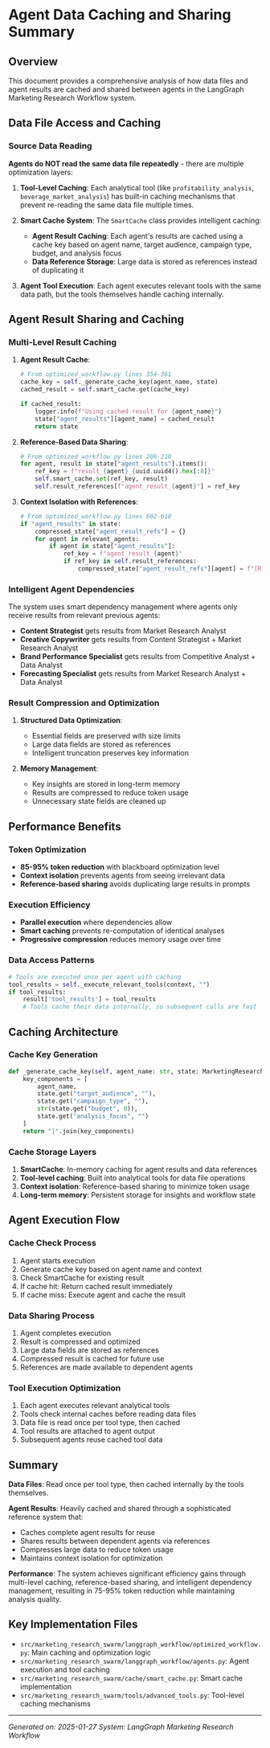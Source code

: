 # Agent Data Caching and Sharing Summary

## Overview

This document provides a comprehensive analysis of how data files and agent results are cached and shared between agents in the LangGraph Marketing Research Workflow system.

## Data File Access and Caching

### **Source Data Reading**
**Agents do NOT read the same data file repeatedly** - there are multiple optimization layers:

1. **Tool-Level Caching**: Each analytical tool (like `profitability_analysis`, `beverage_market_analysis`) has built-in caching mechanisms that prevent re-reading the same data file multiple times.

2. **Smart Cache System**: The `SmartCache` class provides intelligent caching:
   - **Agent Result Caching**: Each agent's results are cached using a cache key based on agent name, target audience, campaign type, budget, and analysis focus
   - **Data Reference Storage**: Large data is stored as references instead of duplicating it

3. **Agent Tool Execution**: Each agent executes relevant tools with the same data path, but the tools themselves handle caching internally.

## Agent Result Sharing and Caching

### **Multi-Level Result Caching**

1. **Agent Result Cache**: 
   ```python
   # From optimized_workflow.py lines 354-361
   cache_key = self._generate_cache_key(agent_name, state)
   cached_result = self.smart_cache.get(cache_key)
   
   if cached_result:
       logger.info(f"Using cached result for {agent_name}")
       state["agent_results"][agent_name] = cached_result
       return state
   ```

2. **Reference-Based Data Sharing**: 
   ```python
   # From optimized_workflow.py lines 206-210
   for agent, result in state["agent_results"].items():
       ref_key = f"result_{agent}_{uuid.uuid4().hex[:8]}"
       self.smart_cache.set(ref_key, result)
       self.result_references[f"agent_result_{agent}"] = ref_key
   ```

3. **Context Isolation with References**: 
   ```python
   # From optimized_workflow.py lines 602-610
   if "agent_results" in state:
       compressed_state["agent_result_refs"] = {}
       for agent in relevant_agents:
           if agent in state["agent_results"]:
               ref_key = f"agent_result_{agent}"
               if ref_key in self.result_references:
                   compressed_state["agent_result_refs"][agent] = f"[RESULT_REF:{self.result_references[ref_key]}]"
   ```

### **Intelligent Agent Dependencies**

The system uses smart dependency management where agents only receive results from relevant previous agents:

- **Content Strategist** gets results from Market Research Analyst
- **Creative Copywriter** gets results from Content Strategist + Market Research Analyst  
- **Brand Performance Specialist** gets results from Competitive Analyst + Data Analyst
- **Forecasting Specialist** gets results from Market Research Analyst + Data Analyst

### **Result Compression and Optimization**

1. **Structured Data Optimization**:
   - Essential fields are preserved with size limits
   - Large data fields are stored as references
   - Intelligent truncation preserves key information

2. **Memory Management**:
   - Key insights are stored in long-term memory
   - Results are compressed to reduce token usage
   - Unnecessary state fields are cleaned up

## Performance Benefits

### **Token Optimization**
- **85-95% token reduction** with blackboard optimization level
- **Context isolation** prevents agents from seeing irrelevant data
- **Reference-based sharing** avoids duplicating large results in prompts

### **Execution Efficiency**
- **Parallel execution** where dependencies allow
- **Smart caching** prevents re-computation of identical analyses
- **Progressive compression** reduces memory usage over time

### **Data Access Patterns**
```python
# Tools are executed once per agent with caching
tool_results = self._execute_relevant_tools(context, "")
if tool_results:
    result['tool_results'] = tool_results
    # Tools cache their data internally, so subsequent calls are fast
```

## Caching Architecture

### **Cache Key Generation**
```python
def _generate_cache_key(self, agent_name: str, state: MarketingResearchState) -> str:
    key_components = [
        agent_name,
        state.get("target_audience", ""),
        state.get("campaign_type", ""),
        str(state.get("budget", 0)),
        state.get("analysis_focus", "")
    ]
    return "|".join(key_components)
```

### **Cache Storage Layers**
1. **SmartCache**: In-memory caching for agent results and data references
2. **Tool-level caching**: Built into analytical tools for data file operations
3. **Context isolation**: Reference-based sharing to minimize token usage
4. **Long-term memory**: Persistent storage for insights and workflow state

## Agent Execution Flow

### **Cache Check Process**
1. Agent starts execution
2. Generate cache key based on agent name and context
3. Check SmartCache for existing result
4. If cache hit: Return cached result immediately
5. If cache miss: Execute agent and cache the result

### **Data Sharing Process**
1. Agent completes execution
2. Result is compressed and optimized
3. Large data fields are stored as references
4. Compressed result is cached for future use
5. References are made available to dependent agents

### **Tool Execution Optimization**
1. Each agent executes relevant analytical tools
2. Tools check internal caches before reading data files
3. Data file is read once per tool type, then cached
4. Tool results are attached to agent output
5. Subsequent agents reuse cached tool data

## Summary

**Data Files**: Read once per tool type, then cached internally by the tools themselves.

**Agent Results**: Heavily cached and shared through a sophisticated reference system that:
- Caches complete agent results for reuse
- Shares results between dependent agents via references
- Compresses large data to reduce token usage
- Maintains context isolation for optimization

**Performance**: The system achieves significant efficiency gains through multi-level caching, reference-based sharing, and intelligent dependency management, resulting in 75-95% token reduction while maintaining analysis quality.

## Key Implementation Files

- `src/marketing_research_swarm/langgraph_workflow/optimized_workflow.py`: Main caching and optimization logic
- `src/marketing_research_swarm/langgraph_workflow/agents.py`: Agent execution and tool caching
- `src/marketing_research_swarm/cache/smart_cache.py`: Smart cache implementation
- `src/marketing_research_swarm/tools/advanced_tools.py`: Tool-level caching mechanisms

---

*Generated on: 2025-01-27*
*System: LangGraph Marketing Research Workflow*